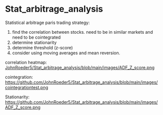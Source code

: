 # Stat_arbitrage_analysis

 Statistical arbitrage paris trading strategy:
  1. find the correlation between stocks. need to be in similar markets and need to be cointegrated
  2. determine stationarity
  3. determine threshold (z-score)
  4. consider using moving averages and mean reversion.

  correlation heatmap: 
  [JohnRoeder5/Stat_arbitrage_analysis/blob/main/images/ADF_Z_score.png](https://github.com/JohnRoeder5/Stat_arbitrage_analysis/blob/main/images/correlation_heatmap.png)

 cointegration: 
 https://github.com/JohnRoeder5/Stat_arbitrage_analysis/blob/main/images/cointegrationtest.png

 Stationarity: 
 https://github.com/JohnRoeder5/Stat_arbitrage_analysis/blob/main/images/ADF_Z_score.png
